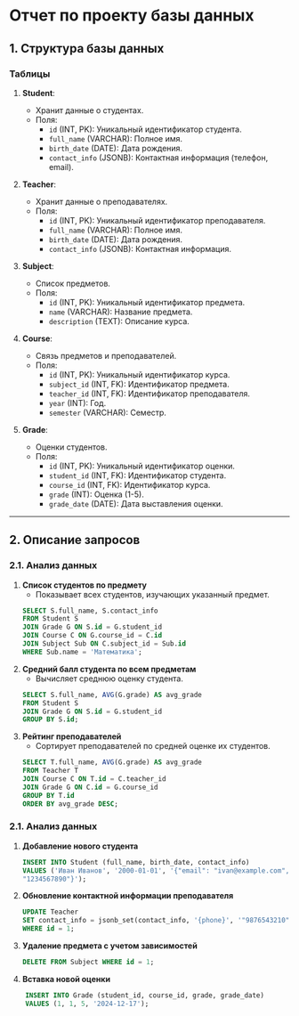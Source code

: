 # Отчет по проекту базы данных

## 1. Структура базы данных

### Таблицы
1. **Student**: 
   - Хранит данные о студентах.
   - Поля:
     - `id` (INT, PK): Уникальный идентификатор студента.
     - `full_name` (VARCHAR): Полное имя.
     - `birth_date` (DATE): Дата рождения.
     - `contact_info` (JSONB): Контактная информация (телефон, email).

2. **Teacher**:
   - Хранит данные о преподавателях.
   - Поля:
     - `id` (INT, PK): Уникальный идентификатор преподавателя.
     - `full_name` (VARCHAR): Полное имя.
     - `birth_date` (DATE): Дата рождения.
     - `contact_info` (JSONB): Контактная информация.

3. **Subject**:
   - Список предметов.
   - Поля:
     - `id` (INT, PK): Уникальный идентификатор предмета.
     - `name` (VARCHAR): Название предмета.
     - `description` (TEXT): Описание курса.

4. **Course**:
   - Связь предметов и преподавателей.
   - Поля:
     - `id` (INT, PK): Уникальный идентификатор курса.
     - `subject_id` (INT, FK): Идентификатор предмета.
     - `teacher_id` (INT, FK): Идентификатор преподавателя.
     - `year` (INT): Год.
     - `semester` (VARCHAR): Семестр.

5. **Grade**:
   - Оценки студентов.
   - Поля:
     - `id` (INT, PK): Уникальный идентификатор оценки.
     - `student_id` (INT, FK): Идентификатор студента.
     - `course_id` (INT, FK): Идентификатор курса.
     - `grade` (INT): Оценка (1-5).
     - `grade_date` (DATE): Дата выставления оценки.

---

## 2. Описание запросов

### 2.1. Анализ данных
1. **Список студентов по предмету**
   - Показывает всех студентов, изучающих указанный предмет.
   ```sql
   SELECT S.full_name, S.contact_info 
   FROM Student S
   JOIN Grade G ON S.id = G.student_id
   JOIN Course C ON G.course_id = C.id
   JOIN Subject Sub ON C.subject_id = Sub.id
   WHERE Sub.name = 'Математика';

2. **Средний балл студента по всем предметам**
    - Вычисляет среднюю оценку студента.
    ```sql
    SELECT S.full_name, AVG(G.grade) AS avg_grade 
    FROM Student S
    JOIN Grade G ON S.id = G.student_id
    GROUP BY S.id;

3. **Рейтинг преподавателей**
    - Сортирует преподавателей по средней оценке их студентов.
    ```sql
    SELECT T.full_name, AVG(G.grade) AS avg_grade 
    FROM Teacher T
    JOIN Course C ON T.id = C.teacher_id
    JOIN Grade G ON C.id = G.course_id
    GROUP BY T.id
    ORDER BY avg_grade DESC;

### 2.1. Анализ данных

1. **Добавление нового студента**
    ```sql
    INSERT INTO Student (full_name, birth_date, contact_info)
    VALUES ('Иван Иванов', '2000-01-01', '{"email": "ivan@example.com", "phone": 
    "1234567890"}');

2. **Обновление контактной информации преподавателя**
    ```sql
    UPDATE Teacher
    SET contact_info = jsonb_set(contact_info, '{phone}', '"9876543210"')
    WHERE id = 1;

3. **Удаление предмета с учетом зависимостей**
    ```sql
    DELETE FROM Subject WHERE id = 1;

4. **Вставка новой оценки**
```sql
    INSERT INTO Grade (student_id, course_id, grade, grade_date)
    VALUES (1, 1, 5, '2024-12-17');
